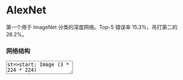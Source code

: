 # AlexNet

第一个用于 ImageNet 分类的深度网络。Top-5 错误率 15.3%，吊打第二的 26.2%。

### 网络结构

<center><div id="diagram"></div></center>
<div>
<textarea id="flow-chart-code">
st=>start: Image (3 * 224 * 224)
conv1=>inputoutput: Conv [k: 11, s: 4, c: 96] + ReLU
norm1=>inputoutput: LRN
pool1=>inputoutput: Max Pooling [k: 3, s: 2]
pool1_output=>operation: (96 * 27 * 27)
conv2=>inputoutput: Conv [k: 5, s: 1, p: 2, c: 256] + ReLU
norm2=>inputoutput: LRN
pool2=>inputoutput: Max Pooling [k: 3, s: 2]
pool2_output=>operation: (256 * 13 *13)
conv3=>inputoutput: Conv [k: 3, s: 1, p: 1, c: 384] + ReLU
conv4=>inputoutput: Conv [k: 3, s: 1, p: 1, c: 384] + ReLU
conv5=>inputoutput: Conv [k: 3, s: 1, p: 1, c: 256] + ReLU
pool5=>inputoutput: Max Pooling [k: 3, s: 2]
pool5_output=>operation: (256, 6, 6)
fc6=>inputoutput: fc [o: 4096]
fc7=>inputoutput: fc [o: 4096]
fc8=>inputoutput: fc [o: 1000]
e=>end: prediction output

st->conv1->norm1
norm1->pool1->pool1_output
pool1_output->conv2->norm2
norm2->pool2->pool2_output
pool2_output->conv3->conv4->conv5->pool5->pool5_output
pool5_output->fc6->fc7->fc8->e
</textarea>
</div>
<script>
    document.getElementById("flow-chart-code").style.display = "none";
    var cd = document.getElementById("flow-chart-code");
    var code = cd.value;
    var diagram = flowchart.parse(code);
    diagram.drawSVG('diagram');
    document.getElementById("diagram").style.fontFamily = inherit;
</script>